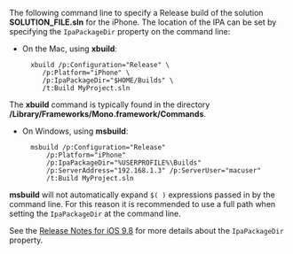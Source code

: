 
The following command line to specify a Release build of the solution **SOLUTION_FILE.sln** for the iPhone. The location of the IPA can be set by specifying the `IpaPackageDir` property on the command line:

- On the Mac, using **xbuild**:

        xbuild /p:Configuration="Release" \ 
           /p:Platform="iPhone" \ 
           /p:IpaPackageDir="$HOME/Builds" \
           /t:Build MyProject.sln

The **xbuild** command is typically found in the directory **/Library/Frameworks/Mono.framework/Commands**.

- On Windows, using **msbuild**:

        msbuild /p:Configuration="Release" 
            /p:Platform="iPhone" 
            /p:IpaPackageDir="%USERPROFILE%\Builds" 
            /p:ServerAddress="192.168.1.3" /p:ServerUser="macuser"  
            /t:Build MyProject.sln


**msbuild** will not automatically expand `$( )` expressions passed in by the command line. For this reason it is recommended to use a full path when setting the `IpaPackageDir` at the command line.


See the [Release Notes for iOS 9.8](https://developer.xamarin.com/releases/ios/xamarin.ios_9/xamarin.ios_9.8/#New_MSBuild_property_IpaPackageDir_to_customize_.ipa_output_location) for more details about the `IpaPackageDir` property.
